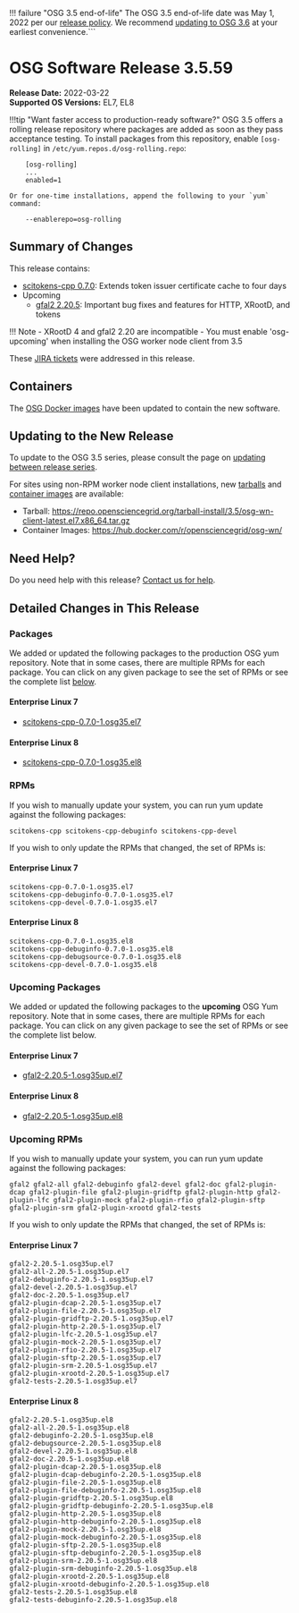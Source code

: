!!! failure "OSG 3.5 end-of-life"
    The OSG 3.5 end-of-life date was May 1, 2022 per our
    [release policy](https://opensciencegrid.org/technology/policy/release-series/).
    We recommend
    [updating to OSG 3.6](../updating-to-osg-36.md)
    at your earliest convenience.```

OSG Software Release 3.5.59
===========================

**Release Date:** 2022-03-22  
**Supported OS Versions:** EL7, EL8

!!!tip "Want faster access to production-ready software?"
    OSG 3.5 offers a rolling release repository where packages are added as soon as they pass acceptance testing.
    To install packages from this repository, enable `[osg-rolling]` in `/etc/yum.repos.d/osg-rolling.repo`:

        [osg-rolling]
        ...
        enabled=1

    Or for one-time installations, append the following to your `yum` command:

        --enablerepo=osg-rolling

Summary of Changes
------------------

This release contains:

-   [scitokens-cpp 0.7.0](https://github.com/scitokens/scitokens-cpp/releases/tag/v0.7.0): Extends token issuer certificate cache to four days
-   Upcoming
    -   [gfal2 2.20.5](https://gitlab.cern.ch/dmc/gfal2/-/blob/2.20.x/RELEASE-NOTES): Important bug fixes and features for HTTP, XRootD, and tokens

!!! Note
    -   XRootD 4 and gfal2 2.20 are incompatible
    -   You must enable 'osg-upcoming' when installing the OSG worker node client from 3.5

These
[JIRA tickets](https://opensciencegrid.atlassian.net/issues/?jql=project%20%3D%20SOFTWARE%20AND%20fixVersion%20in%20(3.5.59%2C3.5.59-upcoming)%20ORDER%20BY%20priority%20DESC%2C%20key%20DESC)
were addressed in this release.

Containers
----------

The [OSG Docker images](https://hub.docker.com/u/opensciencegrid/) have been updated to contain the new software.

Updating to the New Release
---------------------------

To update to the OSG 3.5 series, please consult the page on
[updating between release series](../updating-to-osg-35.md).

For sites using non-RPM worker node client installations, new [tarballs](../../worker-node/install-wn-tarball.md) and
[container images](../../worker-node/using-wn-containers.md) are available:

- Tarball: <https://repo.opensciencegrid.org/tarball-install/3.5/osg-wn-client-latest.el7.x86_64.tar.gz>
- Container Images: <https://hub.docker.com/r/opensciencegrid/osg-wn/>

Need Help?
----------

Do you need help with this release? [Contact us for help](../../common/help.md).

Detailed Changes in This Release
--------------------------------

### Packages

We added or updated the following packages to the production OSG yum repository.
Note that in some cases, there are multiple RPMs for each package.
You can click on any given package to see the set of RPMs or see the complete list [below](#rpms).

#### Enterprise Linux 7

-   [scitokens-cpp-0.7.0-1.osg35.el7](https://koji.chtc.wisc.edu/koji/search?match=glob&type=build&terms=scitokens-cpp-0.7.0-1.osg35.el7)

#### Enterprise Linux 8

-   [scitokens-cpp-0.7.0-1.osg35.el8](https://koji.chtc.wisc.edu/koji/search?match=glob&type=build&terms=scitokens-cpp-0.7.0-1.osg35.el8)

### RPMs

If you wish to manually update your system, you can run yum update against the following packages:

    scitokens-cpp scitokens-cpp-debuginfo scitokens-cpp-devel 

If you wish to only update the RPMs that changed, the set of RPMs is:

#### Enterprise Linux 7

``` file
scitokens-cpp-0.7.0-1.osg35.el7
scitokens-cpp-debuginfo-0.7.0-1.osg35.el7
scitokens-cpp-devel-0.7.0-1.osg35.el7
```

#### Enterprise Linux 8

``` file
scitokens-cpp-0.7.0-1.osg35.el8
scitokens-cpp-debuginfo-0.7.0-1.osg35.el8
scitokens-cpp-debugsource-0.7.0-1.osg35.el8
scitokens-cpp-devel-0.7.0-1.osg35.el8
```

### Upcoming Packages

We added or updated the following packages to the **upcoming** OSG Yum repository.
Note that in some cases, there are multiple RPMs for each package.
You can click on any given package to see the set of RPMs or see the complete list below.

#### Enterprise Linux 7

-   [gfal2-2.20.5-1.osg35up.el7](https://koji.chtc.wisc.edu/koji/search?match=glob&type=build&terms=gfal2-2.20.5-1.osg35up.el7)

#### Enterprise Linux 8

-   [gfal2-2.20.5-1.osg35up.el8](https://koji.chtc.wisc.edu/koji/search?match=glob&type=build&terms=gfal2-2.20.5-1.osg35up.el8)

### Upcoming RPMs

If you wish to manually update your system, you can run yum update against the following packages:

    gfal2 gfal2-all gfal2-debuginfo gfal2-devel gfal2-doc gfal2-plugin-dcap gfal2-plugin-file gfal2-plugin-gridftp gfal2-plugin-http gfal2-plugin-lfc gfal2-plugin-mock gfal2-plugin-rfio gfal2-plugin-sftp gfal2-plugin-srm gfal2-plugin-xrootd gfal2-tests 

If you wish to only update the RPMs that changed, the set of RPMs is:

#### Enterprise Linux 7

``` file
gfal2-2.20.5-1.osg35up.el7
gfal2-all-2.20.5-1.osg35up.el7
gfal2-debuginfo-2.20.5-1.osg35up.el7
gfal2-devel-2.20.5-1.osg35up.el7
gfal2-doc-2.20.5-1.osg35up.el7
gfal2-plugin-dcap-2.20.5-1.osg35up.el7
gfal2-plugin-file-2.20.5-1.osg35up.el7
gfal2-plugin-gridftp-2.20.5-1.osg35up.el7
gfal2-plugin-http-2.20.5-1.osg35up.el7
gfal2-plugin-lfc-2.20.5-1.osg35up.el7
gfal2-plugin-mock-2.20.5-1.osg35up.el7
gfal2-plugin-rfio-2.20.5-1.osg35up.el7
gfal2-plugin-sftp-2.20.5-1.osg35up.el7
gfal2-plugin-srm-2.20.5-1.osg35up.el7
gfal2-plugin-xrootd-2.20.5-1.osg35up.el7
gfal2-tests-2.20.5-1.osg35up.el7
```

#### Enterprise Linux 8

``` file
gfal2-2.20.5-1.osg35up.el8
gfal2-all-2.20.5-1.osg35up.el8
gfal2-debuginfo-2.20.5-1.osg35up.el8
gfal2-debugsource-2.20.5-1.osg35up.el8
gfal2-devel-2.20.5-1.osg35up.el8
gfal2-doc-2.20.5-1.osg35up.el8
gfal2-plugin-dcap-2.20.5-1.osg35up.el8
gfal2-plugin-dcap-debuginfo-2.20.5-1.osg35up.el8
gfal2-plugin-file-2.20.5-1.osg35up.el8
gfal2-plugin-file-debuginfo-2.20.5-1.osg35up.el8
gfal2-plugin-gridftp-2.20.5-1.osg35up.el8
gfal2-plugin-gridftp-debuginfo-2.20.5-1.osg35up.el8
gfal2-plugin-http-2.20.5-1.osg35up.el8
gfal2-plugin-http-debuginfo-2.20.5-1.osg35up.el8
gfal2-plugin-mock-2.20.5-1.osg35up.el8
gfal2-plugin-mock-debuginfo-2.20.5-1.osg35up.el8
gfal2-plugin-sftp-2.20.5-1.osg35up.el8
gfal2-plugin-sftp-debuginfo-2.20.5-1.osg35up.el8
gfal2-plugin-srm-2.20.5-1.osg35up.el8
gfal2-plugin-srm-debuginfo-2.20.5-1.osg35up.el8
gfal2-plugin-xrootd-2.20.5-1.osg35up.el8
gfal2-plugin-xrootd-debuginfo-2.20.5-1.osg35up.el8
gfal2-tests-2.20.5-1.osg35up.el8
gfal2-tests-debuginfo-2.20.5-1.osg35up.el8
```

